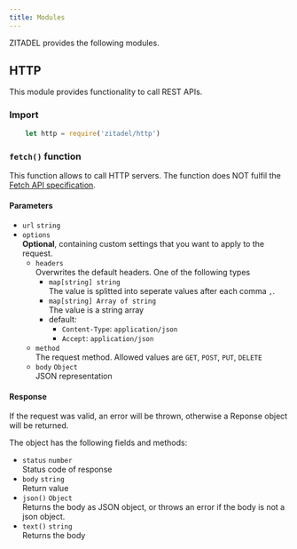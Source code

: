 ```yaml
---
title: Modules
---
```


ZITADEL provides the following modules.

## HTTP

This module provides functionality to call REST APIs.

### Import

```js
    let http = require('zitadel/http')
```

### `fetch()` function

This function allows to call HTTP servers. The function does NOT fulfil the [Fetch API specification](https://developer.mozilla.org/en-US/docs/Web/API/Fetch_API).

#### Parameters

- `url` `string`
- `options`  
  **Optional**, containing custom settings that you want to apply to the request.
  - `headers`  
    Overwrites the default headers. One of the following types
    - `map[string] string`  
      The value is splitted into seperate values after each comma `,`.
    - `map[string] Array of string`  
      The value is a string array
    - default:
      - `Content-Type`: `application/json`
      - `Accept`: `application/json`
  - `method`  
    The request method. Allowed values are `GET`, `POST`, `PUT`, `DELETE`
  - `body` `Object`  
    JSON representation

#### Response

If the request was valid, an error will be thrown, otherwise a Reponse object will be returned.

The object has the following fields and methods:

- `status` `number`  
  Status code of response
- `body` `string`  
  Return value
- `json()` `Object`  
  Returns the body as JSON object, or throws an error if the body is not a json object.
- `text()` `string`  
  Returns the body
